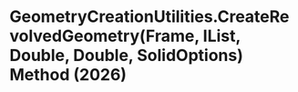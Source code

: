 # GeometryCreationUtilities.CreateRevolvedGeometry(Frame, IList<CurveLoop>, Double, Double, SolidOptions) Method (2026)

﻿
